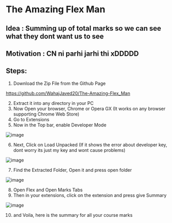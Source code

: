 # The Amazing Flex Man
## Idea : Summing up of total marks so we can see what they dont want us to see
## Motivation : CN ni parhi jarhi thi xDDDDD
## Steps:
1. Download the Zip File from the Github Page

https://github.com/WahajJaved20/The-Amazing-Flex_Man

2. Extract it into any directory in your PC 
3. Now Open your browser, Chrome or Opera GX (It works on any browser supporting Chrome Web Store)
4. Go to Extensions
5. Now in the Top bar, enable Developer Mode

![image](https://github.com/WahajJaved20/The-Amazing-Flex_Man/assets/84095994/81dfede5-4779-46bf-9d74-4512bca2978f)

6. Next, Click on Load Unpacked (If it shows the error about developer key, dont worry its just my key and wont cause problems)

![image](https://github.com/WahajJaved20/The-Amazing-Flex_Man/assets/84095994/7e82b1d5-8c9d-461d-9a1a-f83ef37e67e3)

7. Find the Extracted Folder, Open it and press open folder

![image](https://github.com/WahajJaved20/The-Amazing-Flex_Man/assets/84095994/dc78c57e-a230-43bf-b084-ddee2cf8ee0d)

8. Open Flex and Open Marks Tabs
9. Then in your extensions, click on the extension and press give Summary 

![image](https://github.com/WahajJaved20/The-Amazing-Flex_Man/assets/84095994/84c801ec-b3ff-4f69-bf33-01247cb62409)

10. and Voila, here is the summary for all your course marks

